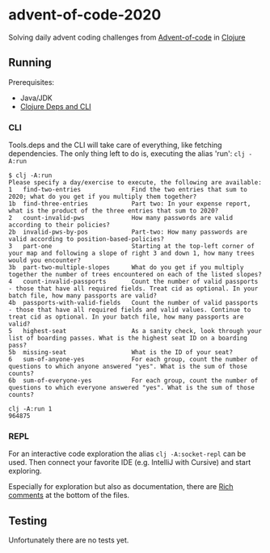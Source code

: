 # advent-of-code-2020
Solving daily advent coding challenges from [Advent-of-code](https://adventofcode.com) in [Clojure](https://clojure.org/)

## Running
Prerequisites:
- Java/JDK
- [Clojure Deps and CLI](https://clojure.org/guides/getting_started)
### CLI
Tools.deps and the CLI will take care of everything, like fetching dependencies. 
The only thing left to do is, executing the alias 'run':
 `clj -A:run`

```
$ clj -A:run
Please specify a day/exercise to execute, the following are available:
1   find-two-entries              Find the two entries that sum to 2020; what do you get if you multiply them together?
1b  find-three-entries            Part two: In your expense report, what is the product of the three entries that sum to 2020?
2   count-invalid-pws             How many passwords are valid according to their policies?
2b  invalid-pws-by-pos            Part-two: How many passwords are valid according to position-based-policies?
3   part-one                      Starting at the top-left corner of your map and following a slope of right 3 and down 1, how many trees would you encounter?
3b  part-two-multiple-slopes      What do you get if you multiply together the number of trees encountered on each of the listed slopes?
4   count-invalid-passports       Count the number of valid passports - those that have all required fields. Treat cid as optional. In your batch file, how many passports are valid?
4b  passports-with-valid-fields   Count the number of valid passports - those that have all required fields and valid values. Continue to treat cid as optional. In your batch file, how many passports are valid?
5   highest-seat                  As a sanity check, look through your list of boarding passes. What is the highest seat ID on a boarding pass?
5b  missing-seat                  What is the ID of your seat?
6   sum-of-anyone-yes             For each group, count the number of questions to which anyone answered "yes". What is the sum of those counts?
6b  sum-of-everyone-yes           For each group, count the number of questions to which everyone answered "yes". What is the sum of those counts?

clj -A:run 1
964875
```

### REPL

For an interactive code exploration the alias `clj -A:socket-repl` can be used.
Then connect your favorite IDE (e.g. IntelliJ with Cursive) and start exploring.

Especially for exploration but also as documentation, there are [Rich comments](https://betweentwoparens.com/rich-comment-blocks#rich-comment) at the bottom of the files. 

## Testing

Unfortunately there are no tests yet.
